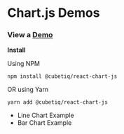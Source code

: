 # Chart.js Demos
### View a [Demo](https://cubetiq.github.io/chartjs-demos)

**Install**

Using NPM
```shell
npm install @cubetiq/react-chart-js
```

OR using Yarn
```shell
yarn add @cubetiq/react-chart-js
```

- Line Chart Example
- Bar Chart Example
